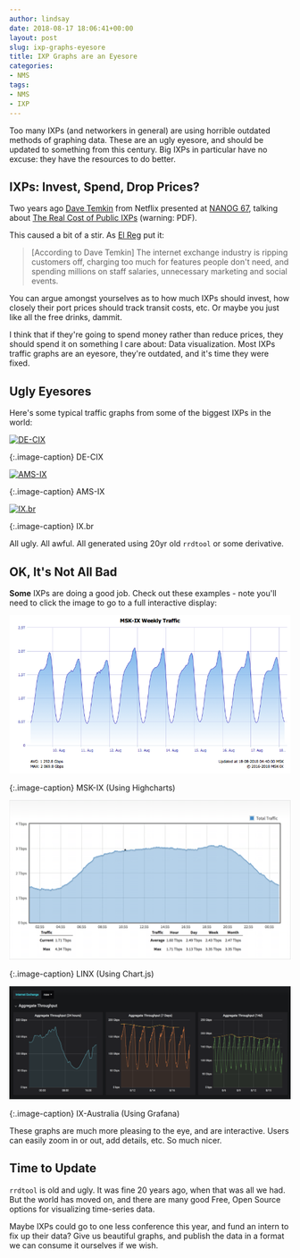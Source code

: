 ```yaml
---
author: lindsay
date: 2018-08-17 18:06:41+00:00
layout: post
slug: ixp-graphs-eyesore
title: IXP Graphs are an Eyesore
categories:
- NMS
tags:
- NMS
- IXP
---
```


Too many IXPs (and networkers in general) are using horrible outdated methods of graphing data. These are an ugly eyesore, and should be updated to something from this century. Big IXPs in particular have no excuse: they have the resources to do better. 

## IXPs: Invest, Spend, Drop Prices?

Two years ago [Dave Temkin](https://twitter.com/dtemkin) from Netflix presented at [NANOG 67](https://nanog.org/meetings/nanog67/home), talking about [The Real Cost of Public IXPs](https://www.nanog.org/sites/default/files/Temkin_The_Real_Cost.pdf) (warning: PDF).

This caused a bit of a stir. As [El Reg](https://www.theregister.co.uk/2016/06/20/netflix_picks_fight_with_internet_exchange_industry/) put it:

> [According to Dave Temkin] The internet exchange industry is ripping customers off, charging too much for features people don't need, and spending millions on staff salaries, unnecessary marketing and social events.

You can argue amongst yourselves as to how much IXPs should invest, how closely their port prices should track transit costs, etc. Or maybe you just like all the free drinks, dammit.

I think that if they're going to spend money rather than reduce prices, they should spend it on something I care about: Data visualization. Most IXPs traffic graphs are an eyesore, they're outdated, and it's time they were fixed.

## Ugly Eyesores

Here's some typical traffic graphs from some of the biggest IXPs in the world:

[![DE-CIX](https://www.de-cix.net/traffic_FRA-1month-1170-400.png)](https://www.de-cix.net/en/locations/germany/frankfurt/statistics)

{:.image-caption}
DE-CIX

[![AMS-IX](https://stats.ams-ix.net/cgi-bin/stats/16all?log=totalall;png=yearly)](https://ams-ix.net/technical/statistics)

{:.image-caption}
AMS-IX

[![IX.br](https://ix.br/images/pix/agregado_bps1-daily1.png)](https://ix.br)

{:.image-caption}
IX.br

All ugly. All awful. All generated using 20yr old `rrdtool` or some derivative.

## OK, It's Not All Bad

**Some** IXPs are doing a good job. Check out these examples - note you'll need to click the image to go to a full interactive display:

[![MSK-IX](/assets/2018/08/msk-ix.png)](https://www.msk-ix.ru/en/traffic/)

{:.image-caption}
MSK-IX (Using Highcharts)

[![LINX](/assets/2018/08/linx.png)](https://portal.linx.net)

{:.image-caption}
LINX (Using Chart.js)

[![IX-AU](/assets/2018/08/ix-au.png)](https://metrics.ix.asn.au)

{:.image-caption}
IX-Australia (Using Grafana)

These graphs are much more pleasing to the eye, and are interactive. Users can easily zoom in or out, add details, etc. So much nicer. 

## Time to Update

`rrdtool` is old and ugly. It was fine 20 years ago, when that was all we had. But the world has moved on, and there are many good Free, Open Source options for visualizing time-series data. 

Maybe IXPs could go to one less conference this year, and fund an intern to fix up their data? Give us beautiful graphs, and publish the data in a format we can consume it ourselves if we wish.
